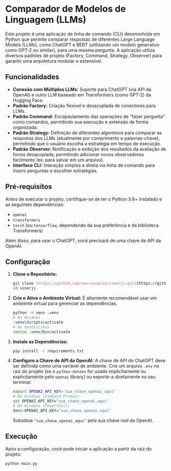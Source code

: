 # Comparador de Modelos de Linguagem (LLMs)

Este projeto é uma aplicação de linha de comando (CLI) desenvolvida em Python que permite comparar respostas de diferentes Large Language Models (LLMs), como ChatGPT e BERT (utilizando um modelo generativo como GPT-2 ou similar), para uma mesma pergunta. A aplicação utiliza diversos padrões de projeto (Factory, Command, Strategy, Observer) para garantir uma arquitetura modular e extensível.

## Funcionalidades

* **Conexão com Múltiplos LLMs:** Suporte para ChatGPT (via API da OpenAI) e outro LLM baseado em Transformers (como GPT-2) da Hugging Face.
* **Padrão Factory:** Criação flexível e desacoplada de conectores para LLMs.
* **Padrão Command:** Encapsulamento das operações de "fazer pergunta" como comandos, permitindo sua execução e extensão de forma organizada.
* **Padrão Strategy:** Definição de diferentes algoritmos para comparar as respostas dos LLMs (atualmente por comprimento e palavras-chave), permitindo que o usuário escolha a estratégia em tempo de execução.
* **Padrão Observer:** Notificação e exibição dos resultados da avaliação de forma desacoplada, permitindo adicionar novos observadores facilmente (ex: para salvar em um arquivo).
* **Interface CLI:** Interação simples e direta via linha de comando para inserir perguntas e escolher estratégias.

## Pré-requisitos

Antes de executar o projeto, certifique-se de ter o Python 3.8+ instalado e as seguintes dependências:

* `openai`
* `transformers`
* `torch` (ou `tensorflow`, dependendo da sua preferência e da biblioteca Transformers)

Além disso, para usar o ChatGPT, você precisará de uma chave de API da OpenAI.

## Configuração

1.  **Clone o Repositório:**
    ```bash
    git clone [https://github.com/seu-usuario/sinerji.git](https://github.com/seu-usuario/sinerji.git)
    cd sinerji
    ```

2.  **Crie e Ative o Ambiente Virtual:**
    É altamente recomendável usar um ambiente virtual para gerenciar as dependências.
    ```bash
    python -m venv .venv
    # No Windows
    .venv\Scripts\activate
    # No macOS/Linux
    source .venv/bin/activate
    ```

3.  **Instale as Dependências:**
    ```bash
    pip install -r requirements.txt
    ```

4.  **Configure a Chave de API da OpenAI:**
    A chave de API do ChatGPT deve ser definida como uma variável de ambiente. Crie um arquivo `.env` na raiz do projeto (se o `python-dotenv` for usado implicitamente ou explicitamente pelo `openai` library) ou exporte-a diretamente no seu terminal:
    ```bash
    export OPENAI_API_KEY="sua_chave_openai_aqui"
    # No Windows (Command Prompt)
    set OPENAI_API_KEY="sua_chave_openai_aqui"
    # No Windows (PowerShell)
    $env:OPENAI_API_KEY="sua_chave_openai_aqui"
    ```
    Substitua `"sua_chave_openai_aqui"` pela sua chave real da OpenAI.

## Execução

Após a configuração, você pode iniciar a aplicação a partir da raiz do projeto:

```bash
python main.py